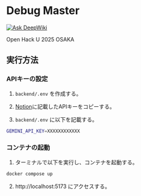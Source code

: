 # Debug Master

[![Ask DeepWiki](https://deepwiki.com/badge.svg)](https://deepwiki.com/matsuda-tkm/DebugMaster)

Open Hack U 2025 OSAKA

## 実行方法

### APIキーの設定

1. `backend/.env` を作成する。

2. [Notion](https://www.notion.so/matsuda-takumi/1b3179e2944180f2829df89096efdf13?pvs=4)に記載したAPIキーをコピーする。

3. `backend/.env` に以下を記載する。

```bash
GEMINI_API_KEY=XXXXXXXXXXXX
```

### コンテナの起動

1. ターミナルで以下を実行し、コンテナを起動する。

```bash
docker compose up
```

2. http://localhost:5173 にアクセスする。

